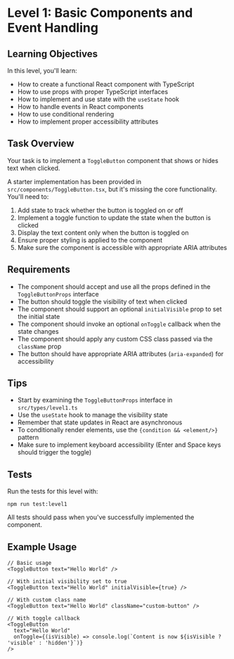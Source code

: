 # Level 1: Basic Components and Event Handling

## Learning Objectives

In this level, you'll learn:
- How to create a functional React component with TypeScript
- How to use props with proper TypeScript interfaces
- How to implement and use state with the `useState` hook
- How to handle events in React components
- How to use conditional rendering
- How to implement proper accessibility attributes

## Task Overview

Your task is to implement a `ToggleButton` component that shows or hides text when clicked. 

A starter implementation has been provided in `src/components/ToggleButton.tsx`, but it's missing the core functionality. You'll need to:

1. Add state to track whether the button is toggled on or off
2. Implement a toggle function to update the state when the button is clicked
3. Display the text content only when the button is toggled on
4. Ensure proper styling is applied to the component
5. Make sure the component is accessible with appropriate ARIA attributes

## Requirements

- The component should accept and use all the props defined in the `ToggleButtonProps` interface
- The button should toggle the visibility of text when clicked
- The component should support an optional `initialVisible` prop to set the initial state
- The component should invoke an optional `onToggle` callback when the state changes
- The component should apply any custom CSS class passed via the `className` prop
- The button should have appropriate ARIA attributes (`aria-expanded`) for accessibility

## Tips

- Start by examining the `ToggleButtonProps` interface in `src/types/level1.ts`
- Use the `useState` hook to manage the visibility state
- Remember that state updates in React are asynchronous
- To conditionally render elements, use the `{condition && <element/>}` pattern
- Make sure to implement keyboard accessibility (Enter and Space keys should trigger the toggle)

## Tests

Run the tests for this level with:

```
npm run test:level1
```

All tests should pass when you've successfully implemented the component.

## Example Usage

```tsx
// Basic usage
<ToggleButton text="Hello World" />

// With initial visibility set to true
<ToggleButton text="Hello World" initialVisible={true} />

// With custom class name
<ToggleButton text="Hello World" className="custom-button" />

// With toggle callback
<ToggleButton 
  text="Hello World" 
  onToggle={(isVisible) => console.log(`Content is now ${isVisible ? 'visible' : 'hidden'}`)} 
/>
``` 
